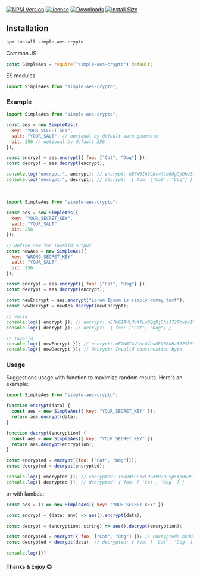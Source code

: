 ##
[![NPM Version](https://img.shields.io/npm/v/simple-aes-crypto.svg)](https://www.npmjs.org/package/simple-aes-crypto)
[![license](https://img.shields.io/npm/l/simple-aes-crypto)](https://www.npmjs.org/package/simple-aes-crypto)
[![Downloads](https://img.shields.io/npm/dt/simple-aes-crypto)](https://www.npmjs.com/package/simple-aes-crypto)
[![Install Size](https://packagephobia.now.sh/badge?p=simple-aes-crypto)](https://packagephobia.now.sh/result?p=simple-aes-crypto)


## Installation

```bash
npm install simple-aes-crypto
```
Common JS
```javascript
const SimpleAes = require("simple-aes-crypto").default;
```

ES modules

```javascript
import SimpleAes from "simple-aes-crypto";
```

### Example

```javascript
import SimpleAes from "simple-aes-crypto";

const aes = new SimpleAes({
  key: "YOUR_SECRET_KEY",
  salt: "YOUR_SALT", // optional by default auto generate
  bit: 256 // optional by default 256
});

const encrypt = aes.encrypt({ foo: ["Cat", "Dog"] });
const decrypt = aes.decrypt(encrypt);

console.log("encrypt:", encrypt); // encrypt: nE7W6IAVLHc4fLw8QgDjDhz372TbxpvIQiM2HX2Q/pqSgrXsq3xLvbAt9UY/bg7hLhgBpdw=
console.log("decrypt:", decrypt); // decrypt:  { foo: ["Cat", "Dog"] }
```
<br/>

```javascript
import SimpleAes from "simple-aes-crypto";

const aes = new SimpleAes({
  key: "YOUR_SECRET_KEY",
  salt: "YOUR_SALT",
  bit: 256
});

// Define new for invalid output
const newAes = new SimpleAes({
  key: "WRONG_SECRET_KEY",
  salt: "YOUR_SALT",
  bit: 256
});

const encrypt = aes.encrypt({ foo: ["Cat", "Dog"] });
const decrypt = aes.decrypt(encrypt);

const newEncrypt = aes.encrypt("Lorem Ipsum is simply dummy text");
const newDecrypt = newAes.decrypt(newEncrypt);

// Valid
console.log({ encrypt }); // encrypt: nE7W6IAVLHc4fLw8QgDjDhz372TbxpvIQiM2HX2Q/pqSgrXsq3xLvbAt9UY/bg7hLhgBpdw=
console.log({ decrypt }); // decrypt:  { foo: ["Cat", "Dog"] }

// Invalid
console.log({ newEncrypt }); // encrypt: nE7W6IAVLHc4fLw8RQBRUBz372SkSsOFnhkMx+r61L3rc+X4jEABehZV3UkyOYg=
console.log({ newDecrypt }); // decrypt: Invalid continuation byte
```
### Usage
Suggestions usage with function to maximize random results. Here's an example:
```javascript
import SimpleAes from "simple-aes-crypto";

function encrypt(data) {
  const aes = new SimpleAes({ key: "YOUR_SECRET_KEY" }); 
  return aes.encrypt(data);
}

function decrypt(encryption) {
  const aes = new SimpleAes({ key: "YOUR_SECRET_KEY" });
  return aes.decrypt(encryption);
}

const encrypted = encrypt({foo: ["Cat", "Dog"]});
const decrypted = decrypt(encrypted);

console.log({ encrypted }); // encrypted: T58DdEGPnxCULmVOZQLSp5KpHGVS7ywgeJ1eB5KJfpUSLPPnJUuxGF4=
console.log({ decrypted }); // decrypted: { foo: [ 'Cat', 'Dog' ] }
```
or with lambda:
```js
const aes = () => new SimpleAes({ key: "YOUR_SECRET_KEY" })

const encrypt = (data: any) => aes().encrypt(data);

const decrypt = (encryption: string) => aes().decrypt(encryption);

const encrypted = encrypt({ foo: ["Cat", "Dog"] }); // encrypted: bxDUTrAOgAgwdbN8tgOXFlEzIGXl9pkmn0HfXHJnof6YjklXh/geKrU=
const decrypted = decrypt(data); // decrypted: { foo: [ 'Cat', 'Dog' ] }

console.log({})
```

#### Thanks & Enjoy 😊

